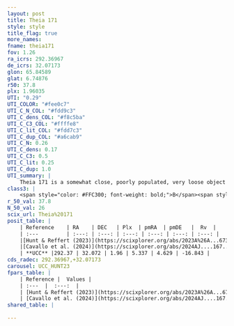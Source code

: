 ```yaml
---
layout: post
title: Theia 171
style: style
title_flag: true
more_names: 
fname: theia171
fov: 1.26
ra_icrs: 292.36967
de_icrs: 32.07173
glon: 65.84589
glat: 6.74876
r50: 37.8
plx: 1.96035
UTI: "0.29"
UTI_COLOR: "#fee0c7"
UTI_C_N_COL: "#fdd9c3"
UTI_C_dens_COL: "#f8c5ba"
UTI_C_C3_COL: "#ffffe8"
UTI_C_lit_COL: "#fdd7c3"
UTI_C_dup_COL: "#a6cab9"
UTI_C_N: 0.26
UTI_C_dens: 0.17
UTI_C_C3: 0.5
UTI_C_lit: 0.25
UTI_C_dup: 1.0
UTI_summary: |
    Theia 171 is a somewhat close, poorly populated, very loose object of intermediate C3 quality. It was recently reported in the literature.
class3: |
    <span style="color: #FFC300; font-weight: bold;">B</span><span style="color: #FFC300; font-weight: bold;">B</span>
r_50_val: 37.8
N_50_val: 26
scix_url: Theia%20171
posit_table: |
    | Reference    | RA    | DEC   | Plx  | pmRA  | pmDE   |  Rv  |
    | :---         | :---: | :---: | :---: | :---: | :---: | :---: |
    |[Hunt & Reffert (2023)](https://scixplorer.org/abs/2023A%26A...673A.114H) | 293.081 | 31.995 | 1.91 | 5.326 | 4.535 | -22.095 |
    |[Cavallo et al. (2024)](https://scixplorer.org/abs/2024AJ....167...12C) | 292.404 | 31.621 | 1.912 | -- | -- | -- |
    | **UCC** |292.37 | 32.072 | 1.96 | 5.337 | 4.629 | -16.843 | 
cds_radec: 292.36967,+32.07173
carousel: UCC_HUNT23
fpars_table: |
    | Reference |  Values |
    | :---  |  :---:  |
    | [Hunt & Reffert (2023)](https://scixplorer.org/abs/2023A%26A...673A.114H) | `AV50=0.136, diffAV50=0.892, MOD50=8.494, logAge50=8.136` |
    | [Cavallo et al. (2024)](https://scixplorer.org/abs/2024AJ....167...12C) | `AV50=0.0, dMod50=8.76, logAge50=7.83, [Fe/H]50=0.73` |
shared_table: |
    
---
```

